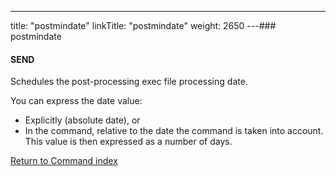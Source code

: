 ---
title: "postmindate"
linkTitle: "postmindate"
weight: 2650
---### postmindate

#### SEND

Schedules the post-processing exec file processing date.

You can express the date value:

* Explicitly
    (absolute date), or
* In the command, relative to the date the command is taken into
    account. This value is then expressed as a number of days.

[Return to Command index](../../)
